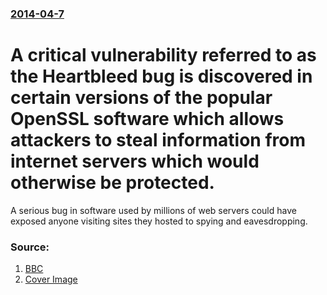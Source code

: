 ### [2014-04-7](/news/2014/04/7/index.md)

# A critical vulnerability referred to as the Heartbleed bug is discovered in certain versions of the popular OpenSSL software which allows attackers to steal information from internet servers which would otherwise be protected. 

A serious bug in software used by millions of web servers could have exposed anyone visiting sites they hosted to spying and eavesdropping.


### Source:

1. [BBC](http://www.bbc.com/news/technology-26935905)
1. [Cover Image](http://ichef.bbci.co.uk/news/1024/media/images/74104000/jpg/_74104573_74104572.jpg)
